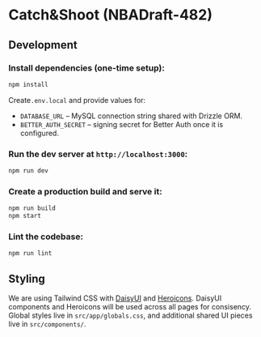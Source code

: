 # Catch&Shoot (NBADraft-482)

## Development

### Install dependencies (one-time setup):

```bash
npm install
```

Create`.env.local` and provide values for:

- `DATABASE_URL` – MySQL connection string shared with Drizzle ORM.
- `BETTER_AUTH_SECRET` – signing secret for Better Auth once it is configured.

### Run the dev server at `http://localhost:3000`:

```bash
npm run dev
```

### Create a production build and serve it:

```bash
npm run build
npm start
```

### Lint the codebase:

```bash
npm run lint
```

## Styling

We are using Tailwind CSS with [DaisyUI](https://daisyui.com/docs/intro/) and [Heroicons](https://heroicons.com/). DaisyUI components and Heroicons will be used across all pages for consisency. Global styles live in `src/app/globals.css`, and additional shared UI pieces live in `src/components/`.
